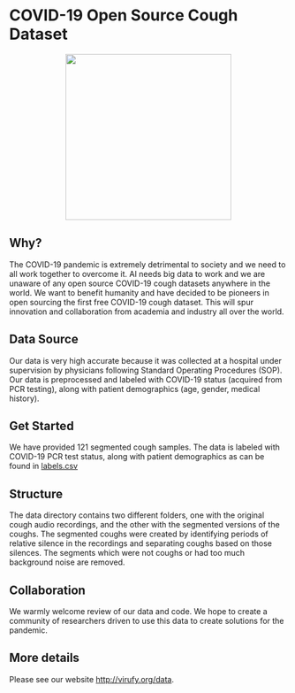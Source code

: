 # COVID-19 Open Source Cough Dataset

<p align="center">
  <img width="300" src="https://virufy.org/img/logos/virufy-logo.svg">
</p>

## Why?
The COVID-19 pandemic is extremely detrimental to society and we need to all work together to overcome it. AI needs big data to work and we are unaware of any open source COVID-19 cough datasets anywhere in the world. We want to benefit humanity and have decided to be pioneers in open sourcing the first free COVID-19 cough dataset. This will spur innovation and collaboration from academia and industry all over the world.

## Data Source
Our data is very high accurate because it was collected at a hospital under supervision by physicians following Standard Operating Procedures (SOP). Our data is preprocessed and labeled with COVID-19 status (acquired from PCR testing), along with patient demographics (age, gender, medical history).

## Get Started
We have provided 121 segmented cough samples. The data is labeled with COVID-19 PCR test status, along with patient demographics as can be found in
[labels.csv](labels.csv)
 
## Structure
The data directory contains two different folders, one with the original cough audio recordings, and the other with the segmented versions of the coughs. The segmented coughs were created by identifying periods of relative silence in the recordings and separating coughs based on those silences. The segments which were not coughs or had too much background noise are removed.

## Collaboration
We warmly welcome review of our data and code. We hope to create a community of researchers driven to use this data to create solutions for the pandemic.

## More details
Please see our website http://virufy.org/data.
